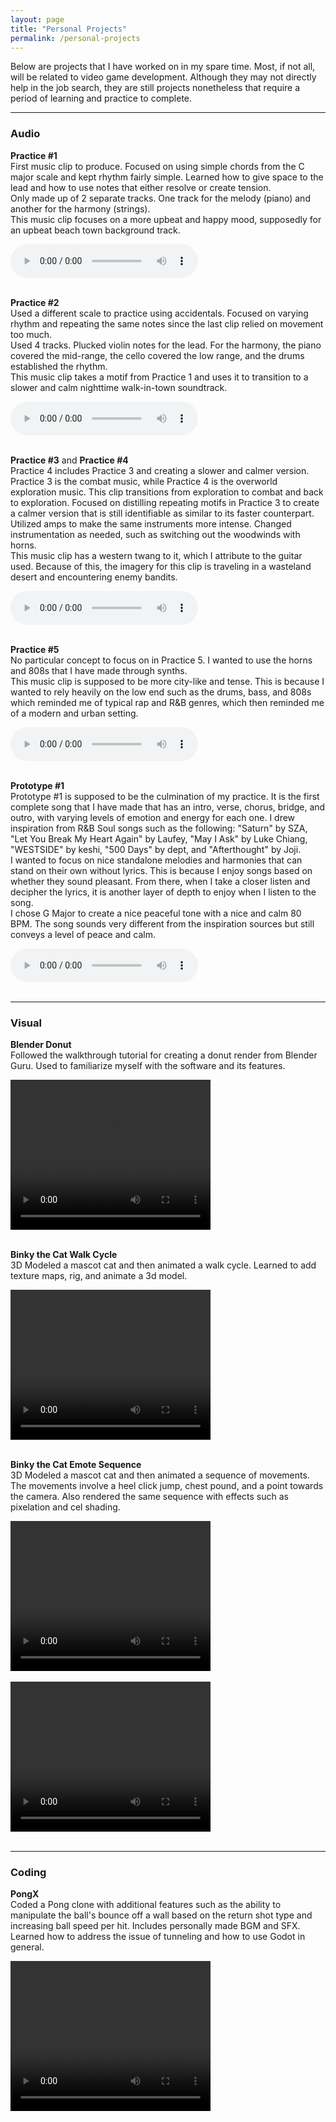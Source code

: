 ```yaml
---
layout: page  
title: "Personal Projects"  
permalink: /personal-projects  
---
```


Below are projects that I have worked on in my spare time. Most, if not all, will be related to video game development. Although they may not directly help in the job search, they are still projects nonetheless that require a period of learning and practice to complete.  

<hr>

### Audio   
   
**Practice #1**  
First music clip to produce. Focused on using simple chords from the C major scale and kept rhythm fairly simple. Learned how to give space to the lead and how to use notes that either resolve or create tension.   
Only made up of 2 separate tracks. One track for the melody (piano) and another for the harmony (strings).  
This music clip focuses on a more upbeat and happy mood, supposedly for an upbeat beach town background track.  

<audio controls>
  <source src="personal-projects-assets/practice-1.wav" type="audio/wav">
Your browser does not support the audio element.
</audio><br><br>

**Practice #2**  
Used a different scale to practice using accidentals. Focused on varying rhythm and repeating the same notes since the last clip relied on movement too much.  
Used 4 tracks. Plucked violin notes for the lead. For the harmony, the piano covered the mid-range, the cello covered the low range, and the drums established the rhythm.  
This music clip takes a motif from Practice 1 and uses it to transition to a slower and calm nighttime walk-in-town soundtrack.  

<audio controls>
  <source src="personal-projects-assets/practice-2.wav" type="audio/wav">
Your browser does not support the audio element.
</audio><br><br>  

**Practice #3** and **Practice #4**    
Practice 4 includes Practice 3 and creating a slower and calmer version. Practice 3 is the combat music, while Practice 4 is the overworld exploration music. This clip transitions from exploration to combat and back to exploration. Focused on distilling repeating motifs in Practice 3 to create a calmer version that is still identifiable as similar to its faster counterpart. Utilized amps to make the same instruments more intense. Changed instrumentation as needed, such as switching out the woodwinds with horns.   
This music clip has a western twang to it, which I attribute to the guitar used. Because of this, the imagery for this clip is traveling in a wasteland desert and encountering enemy bandits.  

<audio controls>
  <source src="personal-projects-assets/practice-4.wav" type="audio/wav">
Your browser does not support the audio element.
</audio><br><br>

**Practice #5**  
No particular concept to focus on in Practice 5. I wanted to use the horns and 808s that I have made through synths.  
This music clip is supposed to be more city-like and tense. This is because I wanted to rely heavily on the low end such as the drums, bass, and 808s which reminded me of typical rap and R&B genres, which then reminded me of a modern and urban setting.

<audio controls>
  <source src="personal-projects-assets/practice-5.wav" type="audio/wav">
Your browser does not support the audio element.
</audio><br><br>  

**Prototype #1**  
Prototype #1 is supposed to be the culmination of my practice. It is the first complete song that I have made that has an intro, verse, chorus, bridge, and outro, with varying levels of emotion and energy for each one.  I drew inspiration from R&B Soul songs such as the following: "Saturn" by SZA, "Let You Break My Heart Again" by Laufey, "May I Ask" by Luke Chiang, "WESTSIDE" by keshi, "500 Days" by dept, and "Afterthought" by Joji.  
I wanted to focus on nice standalone melodies and harmonies that can stand on their own without lyrics. This is because I enjoy songs based on whether they sound pleasant. From there, when I take a closer listen and decipher the lyrics, it is another layer of depth to enjoy when I listen to the song.  
I chose G Major to create a nice peaceful tone with a nice and calm 80 BPM. The song sounds very different from the inspiration sources but still conveys a level of peace and calm.

<audio controls>
  <source src="personal-projects-assets/prototype-1.wav" type="audio/wav">
Your browser does not support the audio element.
</audio><br><br>  

<hr>

### Visual  
**Blender Donut**  
Followed the walkthrough tutorial for creating a donut render from Blender Guru. Used to familiarize myself with the software and its features.  

<video width="320" height="240" controls>
  <source src="personal-projects-assets/donut.mp4" type="video/mp4">
Your browser does not support the video tag.
</video><br><br>


**Binky the Cat Walk Cycle**  
3D Modeled a mascot cat and then animated a walk cycle. Learned to add texture maps, rig, and animate a 3d model. 

<video width="320" height="240" controls>
  <source src="personal-projects-assets/binky-walk.mkv" type="video/mp4">
Your browser does not support the video tag.
</video><br><br>


**Binky the Cat Emote Sequence**  
3D Modeled a mascot cat and then animated a sequence of movements. The movements involve a heel click jump, chest pound, and a point towards the camera. Also rendered the same sequence with effects such as pixelation and cel shading.    

<video width="320" height="240" controls>
  <source src="personal-projects-assets/binky-emote.webm" type="video/webm">
Your browser does not support the video tag.
</video><br><br>

<video width="320" height="240" controls>
  <source src="personal-projects-assets/pixel-binky-emote.mkv" type="video/mp4">
Your browser does not support the video tag.
</video><br><br>

<hr>

### Coding  
**PongX**  
Coded a Pong clone with additional features such as the ability to manipulate the ball's bounce off a wall based on the return shot type and increasing ball speed per hit. Includes personally made BGM and SFX.  
Learned how to address the issue of tunneling and how to use Godot in general.  

<video width="320" height="240" controls>
  <source src="personal-projects-assets/pongx-demo.mov" type="video/mp4">
Your browser does not support the video tag.
</video><br><br>

